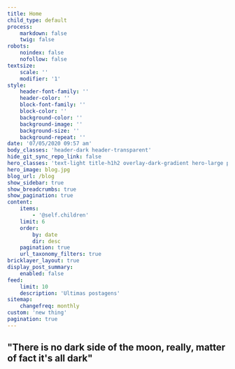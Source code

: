 ```yaml
---
title: Home
child_type: default
process:
    markdown: false
    twig: false
robots:
    noindex: false
    nofollow: false
textsize:
    scale: ''
    modifier: '1'
style:
    header-font-family: ''
    header-color: ''
    block-font-family: ''
    block-color: ''
    background-color: ''
    background-image: ''
    background-size: ''
    background-repeat: ''
date: '07/05/2020 09:57 am'
body_classes: 'header-dark header-transparent'
hide_git_sync_repo_link: false
hero_classes: 'text-light title-h1h2 overlay-dark-gradient hero-large parallax'
hero_image: blog.jpg
blog_url: /blog
show_sidebar: true
show_breadcrumbs: true
show_pagination: true
content:
    items:
        - '@self.children'
    limit: 6
    order:
        by: date
        dir: desc
    pagination: true
    url_taxonomy_filters: true
bricklayer_layout: true
display_post_summary:
    enabled: false
feed:
    limit: 10
    description: 'Ultimas postagens'
sitemap:
    changefreq: monthly
custom: 'new thing'
pagination: true
---
```


## "There is no dark side of the moon, really, matter of fact it's all dark"